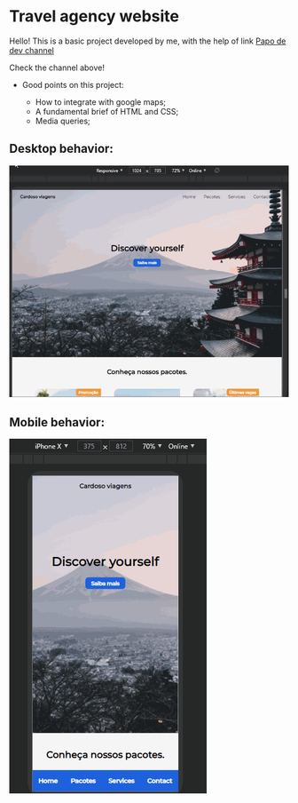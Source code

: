 # Travel agency website

Hello! This is a basic project developed by me, with the help of link [Papo de dev channel](https://www.youtube.com/channel/UCRhKK6VrISnIWPJjYxBPKnA)

Check the channel above!

- Good points on this project:
	
	- How to integrate with google maps;
	- A fundamental brief of HTML and CSS;
	- Media queries;
	
## Desktop behavior:
![enter image description here](https://github.com/CarlosNto/site-trips/blob/main/assets/laptop2.gif?raw=true)


## Mobile behavior:
![enter image description here](https://github.com/CarlosNto/site-trips/blob/main/assets/mobile2.gif?raw=true)
